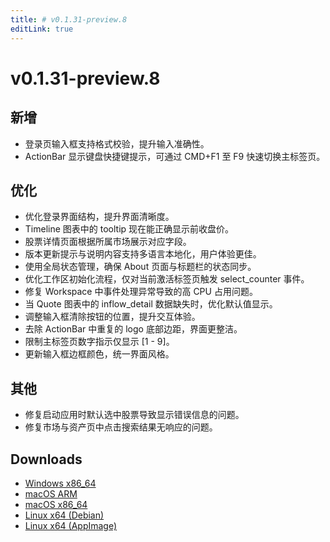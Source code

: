 ```yaml
---
title: # v0.1.31-preview.8
editLink: true
---
```


# v0.1.31-preview.8  <Badge type="warning" text="preview" />

## 新增

- 登录页输入框支持格式校验，提升输入准确性。
- ActionBar 显示键盘快捷键提示，可通过 CMD+F1 至 F9 快速切换主标签页。

## 优化

- 优化登录界面结构，提升界面清晰度。
- Timeline 图表中的 tooltip 现在能正确显示前收盘价。
- 股票详情页面根据所属市场展示对应字段。
- 版本更新提示与说明内容支持多语言本地化，用户体验更佳。
- 使用全局状态管理，确保 About 页面与标题栏的状态同步。
- 优化工作区初始化流程，仅对当前激活标签页触发 select_counter 事件。
- 修复 Workspace 中事件处理异常导致的高 CPU 占用问题。
- 当 Quote 图表中的 inflow_detail 数据缺失时，优化默认值显示。
- 调整输入框清除按钮的位置，提升交互体验。
- 去除 ActionBar 中重复的 logo 底部边距，界面更整洁。
- 限制主标签页数字指示仅显示 [1 - 9]。
- 更新输入框边框颜色，统一界面风格。

## 其他

- 修复启动应用时默认选中股票导致显示错误信息的问题。
- 修复市场与资产页中点击搜索结果无响应的问题。

## Downloads

- [Windows x86_64](https://assets.lbkrs.com/github/release/longbridge-desktop/preview/longbridge-v0.1.31-preview.8-windows-x86_64.zip)
- [macOS ARM](https://assets.lbkrs.com/github/release/longbridge-desktop/preview/longbridge-v0.1.31-preview.8-macos-aarch64.dmg)
- [macOS x86_64](https://assets.lbkrs.com/github/release/longbridge-desktop/preview/longbridge-v0.1.31-preview.8-macos-x86_64.dmg)
- [Linux x64 (Debian)](https://assets.lbkrs.com/github/release/longbridge-desktop/preview/longbridge-v0.1.31-preview.8-linux-x86_64.deb)
- [Linux x64 (AppImage)](https://assets.lbkrs.com/github/release/longbridge-desktop/preview/longbridge-v0.1.31-preview.8-linux-x86_64.AppImage)